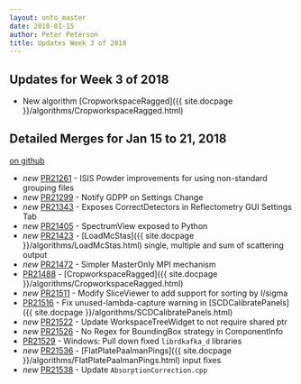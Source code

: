 ```yaml
---
layout: onto_master
date: 2018-01-15
author: Peter Peterson
title: Updates Week 3 of 2018
---
```

Updates for Week 3 of 2018
--------------------------
* New algorithm [CropworkspaceRagged]({{ site.docpage }}/algorithms/CropworkspaceRagged.html)

Detailed Merges for Jan 15 to 21, 2018
--------------------------------------
[on github](https://github.com/mantidproject/mantid/pulls?q=is%3Apr+merged%3A2018-01-16..2018-01-21)

* *new* [PR21261](https://github.com/mantidproject/mantid/pull/21261) - ISIS Powder improvements for using non-standard grouping files
* *new* [PR21299](https://github.com/mantidproject/mantid/pull/21299) - Notify GDPP on Settings Change
* *new* [PR21343](https://github.com/mantidproject/mantid/pull/21343) - Exposes CorrectDetectors in Reflectometry GUI Settings Tab
* *new* [PR21405](https://github.com/mantidproject/mantid/pull/21405) - SpectrumView exposed to Python
* *new* [PR21423](https://github.com/mantidproject/mantid/pull/21423) - [LoadMcStas]({{ site.docpage }}/algorithms/LoadMcStas.html) single, multiple and sum of scattering output
* *new* [PR21472](https://github.com/mantidproject/mantid/pull/21472) - Simpler MasterOnly MPI mechanism
* [PR21488](https://github.com/mantidproject/mantid/pull/21488) - [CropworkspaceRagged]({{ site.docpage }}/algorithms/CropworkspaceRagged.html)
* *new* [PR21511](https://github.com/mantidproject/mantid/pull/21511) - Modify SliceViewer to add support for sorting by I/sigma
* [PR21516](https://github.com/mantidproject/mantid/pull/21516) - Fix unused-lambda-capture warning in [SCDCalibratePanels]({{ site.docpage }}/algorithms/SCDCalibratePanels.html)
* *new* [PR21522](https://github.com/mantidproject/mantid/pull/21522) - Update WorkspaceTreeWidget to not require shared ptr
* *new* [PR21526](https://github.com/mantidproject/mantid/pull/21526) - No Regex for BoundingBox strategy in ComponentInfo
* [PR21529](https://github.com/mantidproject/mantid/pull/21529) - Windows: Pull down fixed `librdkafka_d` libraries
* *new* [PR21536](https://github.com/mantidproject/mantid/pull/21536) - [FlatPlatePaalmanPings]({{ site.docpage }}/algorithms/FlatPlatePaalmanPings.html) input fixes
* *new* [PR21538](https://github.com/mantidproject/mantid/pull/21538) - Update `AbsorptionCorrection.cpp`
